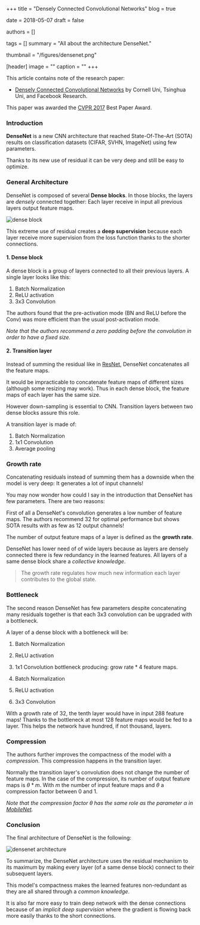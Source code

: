 +++
title = "Densely Connected Convolutional Networks"
blog = true

date = 2018-05-07
draft = false

authors = []

tags = []
summary = "All about the architecture DenseNet."

thumbnail = "/figures/densenet.png"

[header]
image = ""
caption = ""
+++

This article contains note of the research paper:

- [Densely Connected Convolutional Networks](https://arxiv.org/abs/1608.06993) by
Cornell Uni, Tsinghua Uni, and Facebook Research.

This paper was awarded the [CVPR 2017](http://cvpr2017.thecvf.com/) Best Paper Award.

### Introduction

**DenseNet** is a new CNN architecture that reached State-Of-The-Art (SOTA) results
on classification datasets (CIFAR, SVHN, ImageNet) using few parameters.

Thanks to its new use of residual it can be very deep and still be easy to
optimize.


### General Architecture

DenseNet is composed of several **Dense blocks**. In those blocks, the layers are
*densely* connected together: Each layer receive in input all previous layers
output feature maps.

![dense block](/figures/densenet.png)

This extreme use of residual creates a **deep supervision** because each layer
receive more supervision from the loss function thanks to the shorter connections.

#### 1. Dense block

A dense block is a group of layers connected to all their previous layers. A single
layer looks like this:

1. Batch Normalization
2. ReLU activation
3. 3x3 Convolution

The authors found that the pre-activation mode (BN and ReLU before the Conv) was
more efficient than the usual post-activation mode.

*Note that the authors recommend a zero padding before the convolution in order
to have a fixed size.*

#### 2. Transition layer

Instead of summing the residual like in [ResNet](https://arxiv.org/abs/1603.05027),
DenseNet concatenates all the feature maps.

It would be impracticable to concatenate feature maps of different sizes (although
some resizing may work). Thus in each dense block, the feature maps of
each layer has the same size.

However down-sampling is essential to CNN. Transition layers between two
dense blocks assure this role.

A transition layer is made of:

1. Batch Normalization
2. 1x1 Convolution
3. Average pooling

### Growth rate

Concatenating residuals instead of summing them has a downside when the model
is very deep: It generates a lot of input channels!

You may now wonder how could I say in the introduction that DenseNet has few
parameters. There are two reasons:

First of all a DenseNet's convolution generates a low number of feature maps.
The authors recommend 32 for optimal performance but shows SOTA results with as
few as 12 output channels!

The number of output feature maps of a layer is defined as the **growth
rate**.

DenseNet has lower need of of wide layers because as layers are densely connected
there is few redundancy in the learned features. All layers of a same dense block
share a *collective knowledge*.

> The growth rate regulates how much new information each layer contributes
> to the global state.

### Bottleneck

The second reason DenseNet has few parameters despite concatenating many residuals
together is that each 3x3 convolution can be upgraded with a bottleneck.

A layer of a dense block with a bottleneck will be:

1. Batch Normalization
2. ReLU activation
3. 1x1 Convolution bottleneck producing: $\text{grow rate} * 4$ feature maps.

4. Batch Normalization
5. ReLU activation
6. 3x3 Convolution

With a growth rate of 32, the tenth layer would have in input 288 feature maps!
Thanks to the bottleneck at most 128 feature maps would be fed to a layer. This
helps the network have hundred, if not thousand, layers.

### Compression

The authors further improves the compactness of the model with a *compression*.
This compression happens in the transition layer.

Normally the transition layer's convolution does not change the number of feature
maps. In the case of the compression, its number of output feature maps is
$\theta * m$. With $m$ the number of input feature maps and $\theta$ a
compression factor between 0 and 1.

*Note that the compression factor $\theta$ has the same role as the parameter
$\alpha$ in [MobileNet](https://arxiv.org/abs/1704.04861).*

### Conclusion

The final architecture of DenseNet is the following:

![densenet architecture](/figures/densenet_archi.png)

To summarize, the DenseNet architecture uses the residual mechanism to its maximum
by making every layer (of a same dense block) connect to their subsequent
layers.

This model's compactness makes the learned features non-redundant as they are all
shared through a *common knowledge*.

It is also far more easy to train deep network with the dense connections because
of an *implicit deep supervision* where the gradient is flowing back more easily
thanks to the short connections.